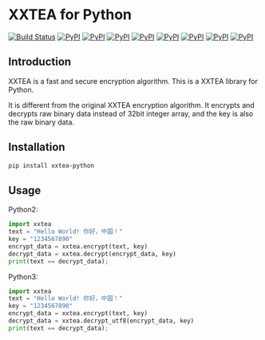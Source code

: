 # XXTEA for Python

[![Build Status](https://travis-ci.org/xxtea/xxtea-python.svg?branch=master)](https://travis-ci.org/xxtea/xxtea-python)
[![PyPI](https://img.shields.io/pypi/v/xxtea-python.svg)](https://pypi.python.org/pypi/xxtea-python)
[![PyPI](https://img.shields.io/pypi/l/xxtea-python.svg)](https://pypi.python.org/pypi/xxtea-python)
[![PyPI](https://img.shields.io/pypi/pyversions/xxtea-python.svg)](https://pypi.python.org/pypi/xxtea-python)
[![PyPI](https://img.shields.io/pypi/implementation/xxtea-python.svg)](https://pypi.python.org/pypi/xxtea-python)
[![PyPI](https://img.shields.io/pypi/status/xxtea-python.svg)](https://pypi.python.org/pypi/xxtea-python)
[![PyPI](https://img.shields.io/pypi/dm/xxtea-python.svg)](https://pypi.python.org/pypi/xxtea-python)
[![PyPI](https://img.shields.io/pypi/dw/xxtea-python.svg)](https://pypi.python.org/pypi/xxtea-python)
[![PyPI](https://img.shields.io/pypi/dd/xxtea-python.svg)](https://pypi.python.org/pypi/xxtea-python)

## Introduction

XXTEA is a fast and secure encryption algorithm. This is a XXTEA library for Python.

It is different from the original XXTEA encryption algorithm. It encrypts and decrypts raw binary data instead of 32bit integer array, and the key is also the raw binary data.

## Installation

```sh
pip install xxtea-python
```

## Usage

Python2:
```python
import xxtea
text = "Hello World! 你好，中国！"
key = "1234567890"
encrypt_data = xxtea.encrypt(text, key)
decrypt_data = xxtea.decrypt(encrypt_data, key)
print(text == decrypt_data);
```

Python3:
```python
import xxtea
text = "Hello World! 你好，中国！"
key = "1234567890"
encrypt_data = xxtea.encrypt(text, key)
decrypt_data = xxtea.decrypt_utf8(encrypt_data, key)
print(text == decrypt_data);
```
